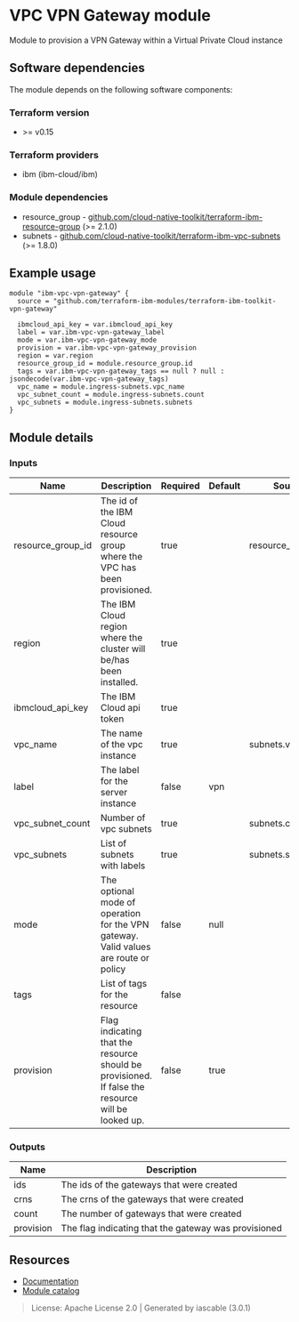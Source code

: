 # VPC VPN Gateway module

Module to provision a VPN Gateway within a Virtual Private Cloud instance


## Software dependencies

The module depends on the following software components:

### Terraform version

- \>= v0.15

### Terraform providers


- ibm (ibm-cloud/ibm)

### Module dependencies


- resource_group - [github.com/cloud-native-toolkit/terraform-ibm-resource-group](https://github.com/cloud-native-toolkit/terraform-ibm-resource-group) (>= 2.1.0)
- subnets - [github.com/cloud-native-toolkit/terraform-ibm-vpc-subnets](https://github.com/cloud-native-toolkit/terraform-ibm-vpc-subnets) (>= 1.8.0)

## Example usage

```hcl
module "ibm-vpc-vpn-gateway" {
  source = "github.com/terraform-ibm-modules/terraform-ibm-toolkit-vpn-gateway"

  ibmcloud_api_key = var.ibmcloud_api_key
  label = var.ibm-vpc-vpn-gateway_label
  mode = var.ibm-vpc-vpn-gateway_mode
  provision = var.ibm-vpc-vpn-gateway_provision
  region = var.region
  resource_group_id = module.resource_group.id
  tags = var.ibm-vpc-vpn-gateway_tags == null ? null : jsondecode(var.ibm-vpc-vpn-gateway_tags)
  vpc_name = module.ingress-subnets.vpc_name
  vpc_subnet_count = module.ingress-subnets.count
  vpc_subnets = module.ingress-subnets.subnets
}

```

## Module details

### Inputs

| Name | Description | Required | Default | Source |
|------|-------------|---------|----------|--------|
| resource_group_id | The id of the IBM Cloud resource group where the VPC has been provisioned. | true |  | resource_group.id |
| region | The IBM Cloud region where the cluster will be/has been installed. | true |  |  |
| ibmcloud_api_key | The IBM Cloud api token | true |  |  |
| vpc_name | The name of the vpc instance | true |  | subnets.vpc_name |
| label | The label for the server instance | false | vpn |  |
| vpc_subnet_count | Number of vpc subnets | true |  | subnets.count |
| vpc_subnets | List of subnets with labels | true |  | subnets.subnets |
| mode | The optional mode of operation for the VPN gateway. Valid values are route or policy | false | null |  |
| tags | List of tags for the resource | false |  |  |
| provision | Flag indicating that the resource should be provisioned. If false the resource will be looked up. | false | true |  |

### Outputs

| Name | Description |
|------|-------------|
| ids | The ids of the gateways that were created |
| crns | The crns of the gateways that were created |
| count | The number of gateways that were created |
| provision | The flag indicating that the gateway was provisioned |

## Resources

- [Documentation](https://operate.cloudnativetoolkit.dev)
- [Module catalog](https://modules.cloudnativetoolkit.dev)

> License: Apache License 2.0 | Generated by iascable (3.0.1)
